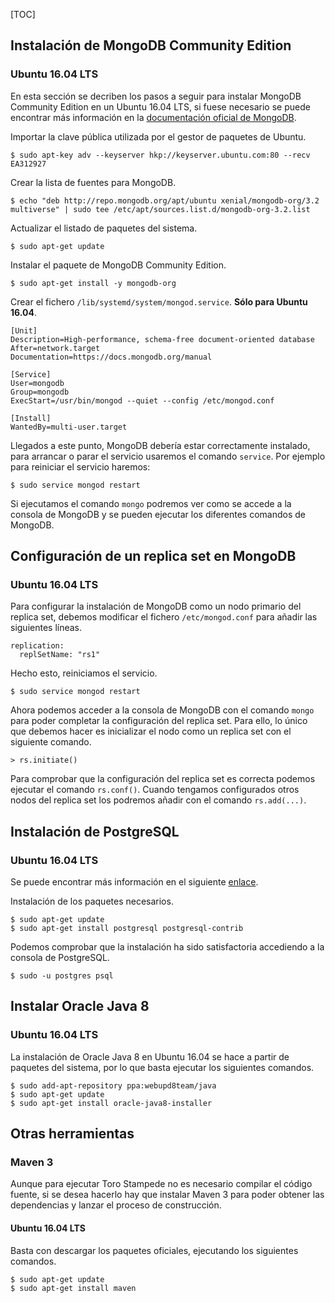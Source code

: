 [TOC]

## Instalación de MongoDB Community Edition

### Ubuntu 16.04 LTS

En esta sección se decriben los pasos a seguir para instalar MongoDB Community Edition en un Ubuntu 16.04 LTS, si fuese necesario se puede encontrar más información en la [documentación oficial de MongoDB](https://docs.mongodb.com/v3.2/tutorial/install-mongodb-on-ubuntu/).

Importar la clave pública utilizada por el gestor de paquetes de Ubuntu.

```
$ sudo apt-key adv --keyserver hkp://keyserver.ubuntu.com:80 --recv EA312927
```

Crear la lista de fuentes para MongoDB.

```
$ echo "deb http://repo.mongodb.org/apt/ubuntu xenial/mongodb-org/3.2 multiverse" | sudo tee /etc/apt/sources.list.d/mongodb-org-3.2.list
```

Actualizar el listado de paquetes del sistema.

```
$ sudo apt-get update
```

Instalar el paquete de MongoDB Community Edition.

```
$ sudo apt-get install -y mongodb-org
```

Crear el fichero `/lib/systemd/system/mongod.service`. __Sólo para Ubuntu 16.04__.

```
[Unit]
Description=High-performance, schema-free document-oriented database
After=network.target
Documentation=https://docs.mongodb.org/manual

[Service]
User=mongodb
Group=mongodb
ExecStart=/usr/bin/mongod --quiet --config /etc/mongod.conf

[Install]
WantedBy=multi-user.target
```

Llegados a este punto, MongoDB debería estar correctamente instalado, para arrancar o parar el servicio usaremos el comando `service`. Por ejemplo para reiniciar el servicio haremos:

```
$ sudo service mongod restart
```

Si ejecutamos el comando `mongo` podremos ver como se accede a la consola de MongoDB y se pueden ejecutar los diferentes comandos de MongoDB.

## Configuración de un replica set en MongoDB

### Ubuntu 16.04 LTS

Para configurar la instalación de MongoDB como un nodo primario del replica set, debemos modificar el fichero `/etc/mongod.conf` para añadir las siguientes líneas.

```
replication:
  replSetName: "rs1"
```

Hecho esto, reiniciamos el servicio.

```
$ sudo service mongod restart
```

Ahora podemos acceder a la consola de MongoDB con el comando `mongo` para poder completar la configuración del replica set. Para ello, lo único que debemos hacer es inicializar el nodo como un replica set con el siguiente comando.

```
> rs.initiate()
```

Para comprobar que la configuración del replica set es correcta podemos ejecutar el comando `rs.conf()`. Cuando tengamos configurados otros nodos del replica set los podremos añadir con el comando `rs.add(...)`.

## Instalación de PostgreSQL

### Ubuntu 16.04 LTS

Se puede encontrar más información en el siguiente [enlace](https://www.digitalocean.com/community/tutorials/how-to-install-and-use-postgresql-on-ubuntu-16-04).

Instalación de los paquetes necesarios.

```
$ sudo apt-get update
$ sudo apt-get install postgresql postgresql-contrib
```

Podemos comprobar que la instalación ha sido satisfactoria accediendo a la consola de PostgreSQL.

```
$ sudo -u postgres psql
```

## Instalar Oracle Java 8

### Ubuntu 16.04 LTS

La instalación de Oracle Java 8 en Ubuntu 16.04 se hace a partir de paquetes del sistema, por lo que basta ejecutar los siguientes comandos.

```
$ sudo add-apt-repository ppa:webupd8team/java
$ sudo apt-get update
$ sudo apt-get install oracle-java8-installer
```

## Otras herramientas

### Maven 3

Aunque para ejecutar Toro Stampede no es necesario compilar el código fuente, si se desea hacerlo hay que instalar Maven 3 para poder obtener las dependencias y lanzar el proceso de construcción.

#### Ubuntu 16.04 LTS

Basta con descargar los paquetes oficiales, ejecutando los siguientes comandos.

```
$ sudo apt-get update
$ sudo apt-get install maven
```
